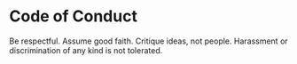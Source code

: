 # Code of Conduct

Be respectful. Assume good faith. Critique ideas, not people. Harassment or discrimination of any kind is not tolerated.
